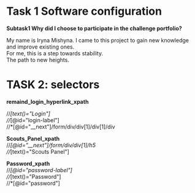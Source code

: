 # Task 1 Software configuration

**Subtask1 Why did I choose to participate in the challenge portfolio?**

My name is Iryna Mishyna.
I came to this project to gain new knowledge and improve existing ones.  
For me, this is a step towards stability.  
The path to new heights.


# TASK 2: selectors

**remaind_login_hyperlink_xpath**  

//*[text()="Login"]  
//*[@id="login-label"]  
//*[@id="__next"]/form/div/div[1]/div[1]/div  

**Scouts_Panel_xpath**  
//*[@id="__next"]/form/div/div[1]/h5  
 //*[text()="Scouts Panel"]  
 
 **Password_xpath**  
 //*[@id="password-label"]  
 //*[text()="Password"]  
 //*[@id="password"]  
 
 
